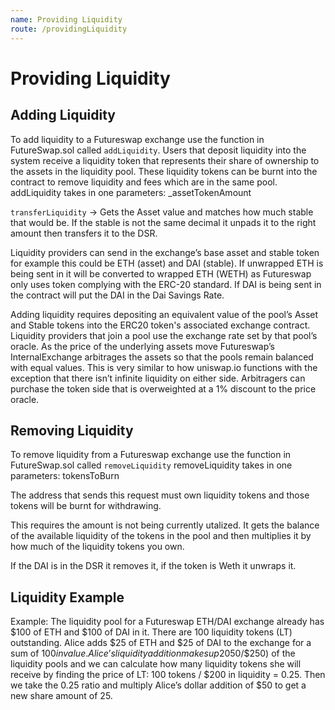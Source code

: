```yaml
---
name: Providing Liquidity
route: /providingLiquidity
---
```


# Providing Liquidity


## Adding Liquidity

To add liquidity to a Futureswap exchange use the function in FutureSwap.sol called ```addLiquidity```. Users that deposit liquidity into the system receive a liquidity token that represents their share of ownership to the assets in the liquidity pool. These liquidity tokens can be burnt into the contract to remove liquidity and fees which are in the same pool.
addLiquidity takes in one parameters:
_assetTokenAmount

```transferLiquidity``` -> Gets the Asset value and matches how much stable that would be. If the stable is not the same decimal it unpads it to the right amount then transfers it to the DSR.


Liquidity providers can send in the exchange’s base asset and stable token for example this could be ETH (asset) and DAI (stable). If unwrapped ETH is being sent in it will be converted to wrapped ETH (WETH) as Futureswap only uses token complying with the ERC-20 standard. If DAI is being sent in the contract will put the DAI in the Dai Savings Rate.

Adding liquidity requires depositing an equivalent value of the pool’s Asset and Stable tokens into the ERC20 token's associated exchange contract.
Liquidity providers that join a pool use the exchange rate set by that pool’s oracle. As the price of the underlying assets move Futureswap’s InternalExchange arbitrages the assets so that the pools remain balanced with equal values. This is very similar to how uniswap.io functions with the exception that there isn’t infinite liquidity on either side. Arbitragers can purchase the token side that is overweighted at a 1% discount to the price oracle.


## Removing Liquidity

To remove liquidity from a Futureswap exchange use the function in FutureSwap.sol called ```removeLiquidity```
removeLiquidity takes in one parameters:
tokensToBurn

The address that sends this request must own liquidity tokens and those tokens will be burnt for withdrawing.

This requires the amount is not being currently utalized. It gets the balance of the available liquidity of the tokens in the pool and then multiplies it by how much of the liquidity tokens you own.

If the DAI is in the DSR it removes it, if the token is Weth it unwraps it.

## Liquidity Example

Example:
The liquidity pool for a Futureswap ETH/DAI exchange already has $100 of ETH and $100 of DAI in it.
There are 100 liquidity tokens (LT) outstanding.
Alice adds $25 of ETH and $25 of DAI to the exchange for a sum of $100 in value.
Alice’s liquidity addition makes up 20% ($50/$250) of the liquidity pools and we can calculate how many liquidity tokens she will receive by finding the price of LT: 100 tokens / $200 in liquidity = 0.25.
Then we take the 0.25 ratio and multiply Alice’s dollar addition of $50 to get a new share amount of 25.




